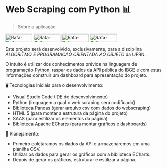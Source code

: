 # Web Scraping com Python  📊

 > Sobre a aplicação

<div>
<img align="center" alt="Rafa-Python" height="25" width="85" src="https://img.shields.io/badge/python-3670A0?style=for-the-badge&logo=python&logoColor=ffdd54">
<img align="center" alt="Rafa-Python" height="25" width="85" src="https://img.shields.io/badge/Pandas-2C2D72?style=for-the-badge&logo=pandas&logoColor=white">
<img align="center" alt="Rafa-Python" height="25" width="85" src="https://img.shields.io/badge/HTML5-E34F26?style=for-the-badge&logo=html5&logoColor=white">
<img align="center" alt="Rafa-Python" height="25" width="85" src="https://img.shields.io/badge/CSS3-1572B6?style=for-the-badge&logo=css3&logoColor=white">
 </div>

Este projeto será desenvolvido, exclusivamente, para a disciplina *ALGORITMO E PROGRAMACAO ORIENTADA AO OBJETO* da UFRN. 

O intuito é utilizar dos conhecimentos prévios na linguagem de programação Python, raspar os dados da API pública do IBGE e com estas informações construir um dashboard para apresentação do projeto.

 🖥 Tecnologias iniciais para o desenvolvimento:

- Visual Studio Code (IDE de desenvolvimento)
- Python (linguagem a qual o web scraping será codificado)
- Biblioteca Pandas (gerar arquivo csv com dados do webscraping)
- HTML 5 (para montar a estrutura da página do projeto)
- SAAS (para estilizar os elementos da página)
- Biblioteca Apache ECharts (para montar gráficos e dashboards)

 📝 Planejamento:

 - Primeiro coletaramos os dados da API e armazenaremos em uma planilha CSV.
 - Utilizar os dados para gerar os gráficos com a biblioteca ECharts.
 - Depois de gerar os gráficos, estruturar e estilizar a página.



